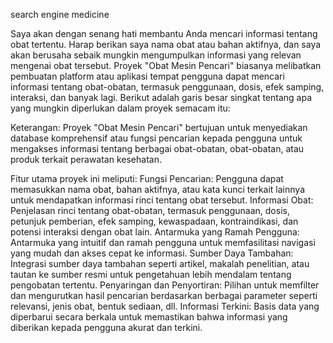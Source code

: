 search engine medicine

Saya akan dengan senang hati membantu Anda mencari informasi tentang obat tertentu. Harap berikan saya nama obat atau bahan aktifnya, dan saya akan berusaha sebaik mungkin mengumpulkan informasi yang relevan mengenai obat tersebut.
Proyek "Obat Mesin Pencari" biasanya melibatkan pembuatan platform atau aplikasi tempat pengguna dapat mencari informasi tentang obat-obatan, termasuk penggunaan, dosis, efek samping, interaksi, dan banyak lagi. Berikut adalah garis besar singkat tentang apa yang mungkin diperlukan dalam proyek semacam itu:

Keterangan:
Proyek "Obat Mesin Pencari" bertujuan untuk menyediakan database komprehensif atau fungsi pencarian kepada pengguna untuk mengakses informasi tentang berbagai obat-obatan, obat-obatan, atau produk terkait perawatan kesehatan. 

Fitur utama proyek ini meliputi:
Fungsi Pencarian: Pengguna dapat memasukkan nama obat, bahan aktifnya, atau kata kunci terkait lainnya untuk mendapatkan informasi rinci tentang obat tersebut.
Informasi Obat: Penjelasan rinci tentang obat-obatan, termasuk penggunaan, dosis, petunjuk pemberian, efek samping, kewaspadaan, kontraindikasi, dan potensi interaksi dengan obat lain.
Antarmuka yang Ramah Pengguna: Antarmuka yang intuitif dan ramah pengguna untuk memfasilitasi navigasi yang mudah dan akses cepat ke informasi.
Sumber Daya Tambahan: Integrasi sumber daya tambahan seperti artikel, makalah penelitian, atau tautan ke sumber resmi untuk pengetahuan lebih mendalam tentang pengobatan tertentu.
Penyaringan dan Penyortiran: Pilihan untuk memfilter dan mengurutkan hasil pencarian berdasarkan berbagai parameter seperti relevansi, jenis obat, bentuk sediaan, dll.
Informasi Terkini: Basis data yang diperbarui secara berkala untuk memastikan bahwa informasi yang diberikan kepada pengguna akurat dan terkini.
